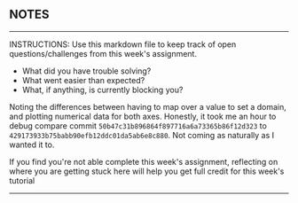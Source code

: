 ## NOTES

-----------
INSTRUCTIONS:
Use this markdown file to keep track of open questions/challenges from this week's assignment.
- What did you have trouble solving?
- What went easier than expected?
- What, if anything, is currently blocking you?

Noting the differences between having to map over a value to set a domain, 
and plotting numerical data for both axes. Honestly, it took me an hour to debug
compare commit `50b47c31b896864f897716a6a73365b86f12d323` to 
`429173933b75babb90efb12ddc01da5ab6e8c880`. Not coming as naturally as I wanted
it to.



If you find you're not able complete this week's assignment, reflecting on where you are getting stuck here will help you get full credit for this week's tutorial

------------

